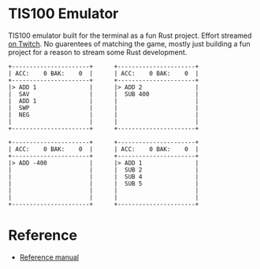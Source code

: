 # TIS100 Emulator

TIS100 emulator built for the terminal as a fun Rust project. Effort streamed
[on Twitch](https://twitch.tv/corydu). No guarentees of matching the game, mostly just
building a fun project for a reason to stream some Rust development.

```
+----------------------+      +----------------------+
| ACC:    0 BAK:    0  |      | ACC:    0 BAK:    0  |
+----------------------+      +----------------------+
|> ADD 1               |      |> ADD 2               |
|  SAV                 |      |  SUB 400             |
|  ADD 1               |      |                      |
|  SWP                 |      |                      |
|  NEG                 |      |                      |
|                      |      |                      |
+----------------------+      +----------------------+

+----------------------+      +----------------------+
| ACC:    0 BAK:    0  |      | ACC:    0 BAK:    0  |
+----------------------+      +----------------------+
|> ADD -400            |      |> ADD 1               |
|                      |      |  SUB 2               |
|                      |      |  SUB 4               |
|                      |      |  SUB 5               |
|                      |      |                      |
|                      |      |                      |
+----------------------+      +----------------------+
```

# Reference

* [Reference manual](https://www.zachtronics.com/images/TIS-100P%20Reference%20Manual.pdf)

